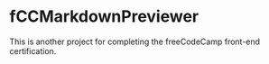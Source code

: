 # fCCMarkdownPreviewer
This is another project for completing the freeCodeCamp front-end certification.
